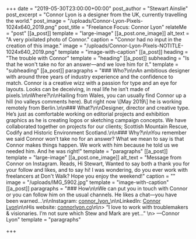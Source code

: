 +++
date = "2019-05-30T23:00:00+00:00"
post_author = "Stewart Ainslie"
post_excerpt = "Connor Lyon is a designer from the UK, currently travelling the world."
post_image = "/uploads/Connor-Lyon-Pixels-1024x640_2019.png"
post_title = "Freelance Focus: Connor Lyon"
relateMe = "post"
[[a_post]]
template = "large-image"
[[a_post.one_image]]
alt_text = "A very pixilated photo of Connor."
caption = "Connor had no input in the creation of this image."
image = "/uploads/Connor-Lyon-Pixels-NOTITLE-1024x640_2019.png"
template = "image-with-caption"
[[a_post]]
heading = "The trouble with Connor"
template = "heading"
[[a_post]]
subheading = "Is that he won't take no for an answer—and we love him for it."
template = "subheading"
[[a_post]]
paragraphs = "### Who?\n\nAn ambitious designer with around three years of industry experience and the confidence to match. Connor is a creative wizz with a passion for type and an eye for layouts. Looks can be deceiving, in real life he isn’t made of pixels.\n\nWhere?\n\nHailing from Wales, you can usually find Connor up a hill (no valleys comments here). But right now \\[May 2019\\] he is working remotely from Berlin.\n\n### What?\n\nDesigner, director and creative type. He’s just as comfortable working on editorial projects and exhibition graphics as he is creating logos or sketching campaign concepts. We have collaborated together on projects for our clients; Scottish Mountain Rescue, Codify and Historic Environment Scotland.\n\n### Why?\n\nYou remember we said Connor won’t take no for an answer? What we mean to say is that Connor makes things happen. We work with him because he told us we needed him. And he was right!"
template = "paragraphs"
[[a_post]]
template = "large-image"
[[a_post.one_image]]
alt_text = "Message from Connor on Instagram. Reads, Hi Stewart, Wanted to say both a thank you for your follow and likes, and to say hi! I was wondering, do you ever work with freelancers at Don't Walk? Hope you enjoy the weekend!"
caption = ""
image = "/uploads/IMG_5902.jpg"
template = "image-with-caption"
[[a_post]]
paragraphs = "### How\n\nWe can put you in touch with Connor or you can follow him on the usual channels. He likes a chat—you have been warned…\n\nInstagram: [connor_lyon_](https://www.instagram.com/connor_lyon_/)\n\nLinkedIn: [Connor Lyon](https://www.linkedin.com/in/connorlyon/)\n\nHis website: [connorlyon.co](https://www.connorlyon.co/)\n\n> “I love to work with troublemakers & visionaries. I’m not sure which Stew and Mark are yet…”  \n> —Connor Lyon"
template = "paragraphs"

+++
